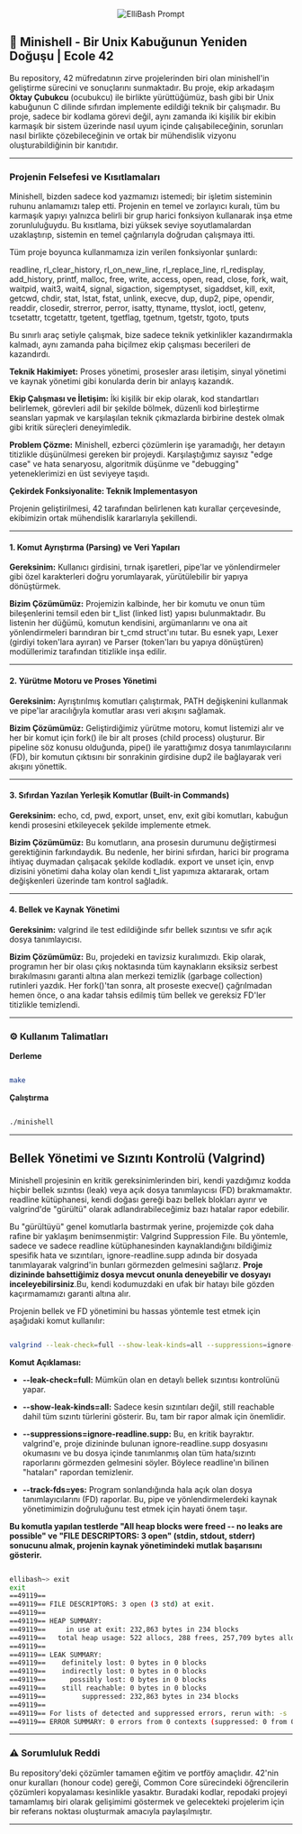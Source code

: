<p align="center">
  <img src="https://img.shields.io/badge/Elli-bash-red?style=for-the-badge&logoColor=white&labelColor=gray" alt="ElliBash Prompt"/>
</p>

## 🤖 Minishell  - Bir Unix Kabuğunun Yeniden Doğuşu | Ecole 42
Bu repository, 42 müfredatının zirve projelerinden biri olan minishell'in geliştirme sürecini ve sonuçlarını sunmaktadır. Bu proje, ekip arkadaşım **Oktay Çubukcu** (ocubukcu) ile birlikte yürüttüğümüz, bash gibi bir Unix kabuğunun C dilinde sıfırdan implemente edildiği teknik bir çalışmadır. Bu proje, sadece bir kodlama görevi değil, aynı zamanda iki kişilik bir ekibin karmaşık bir sistem üzerinde nasıl uyum içinde çalışabileceğinin, sorunları nasıl birlikte çözebileceğinin ve ortak bir mühendislik vizyonu oluşturabildiğinin bir kanıtıdır.

---

### Projenin Felsefesi ve Kısıtlamaları

Minishell, bizden sadece kod yazmamızı istemedi; bir işletim sisteminin ruhunu anlamamızı talep etti. Projenin en temel ve zorlayıcı kuralı, tüm bu karmaşık yapıyı yalnızca belirli bir grup harici fonksiyon kullanarak inşa etme zorunluluğuydu. Bu kısıtlama, bizi yüksek seviye soyutlamalardan uzaklaştırıp, sistemin en temel çağrılarıyla doğrudan çalışmaya itti.

Tüm proje boyunca kullanmamıza izin verilen fonksiyonlar şunlardı:

readline, rl_clear_history, rl_on_new_line, rl_replace_line, rl_redisplay, add_history, printf, malloc, free, write, access, open, read, close, fork, wait, waitpid, wait3, wait4, signal, sigaction, sigemptyset, sigaddset, kill, exit, getcwd, chdir, stat, lstat, fstat, unlink, execve, dup, dup2, pipe, opendir, readdir, closedir, strerror, perror, isatty, ttyname, ttyslot, ioctl, getenv, tcsetattr, tcgetattr, tgetent, tgetflag, tgetnum, tgetstr, tgoto, tputs

Bu sınırlı araç setiyle çalışmak, bize sadece teknik yetkinlikler kazandırmakla kalmadı, aynı zamanda paha biçilmez ekip çalışması becerileri de kazandırdı.

**Teknik Hakimiyet:** Proses yönetimi, prosesler arası iletişim, sinyal yönetimi ve kaynak yönetimi gibi konularda derin bir anlayış kazandık.

**Ekip Çalışması ve İletişim:** İki kişilik bir ekip olarak, kod standartları belirlemek, görevleri adil bir şekilde bölmek, düzenli kod birleştirme seansları yapmak ve karşılaşılan teknik çıkmazlarda birbirine destek olmak gibi kritik süreçleri deneyimledik.

**Problem Çözme:** Minishell, ezberci çözümlerin işe yaramadığı, her detayın titizlikle düşünülmesi gereken bir projeydi. Karşılaştığımız sayısız "edge case" ve hata senaryosu, algoritmik düşünme ve "debugging" yeteneklerimizi en üst seviyeye taşıdı.

**Çekirdek Fonksiyonalite: Teknik Implementasyon**

Projenin geliştirilmesi, 42 tarafından belirlenen katı kurallar çerçevesinde, ekibimizin ortak mühendislik kararlarıyla şekillendi.

---

#### 1. Komut Ayrıştırma (Parsing) ve Veri Yapıları

**Gereksinim:** Kullanıcı girdisini, tırnak işaretleri, pipe'lar ve yönlendirmeler gibi özel karakterleri doğru yorumlayarak, yürütülebilir bir yapıya dönüştürmek.

**Bizim Çözümümüz:** Projemizin kalbinde, her bir komutu ve onun tüm bileşenlerini temsil eden bir t_list (linked list) yapısı bulunmaktadır. Bu listenin her düğümü, komutun kendisini, argümanlarını ve ona ait yönlendirmeleri barındıran bir t_cmd struct'ını tutar. Bu esnek yapı, Lexer (girdiyi token'lara ayıran) ve Parser (token'ları bu yapıya dönüştüren) modüllerimiz tarafından titizlikle inşa edilir.

---

#### 2. Yürütme Motoru ve Proses Yönetimi

**Gereksinim:** Ayrıştırılmış komutları çalıştırmak, PATH değişkenini kullanmak ve pipe'lar aracılığıyla komutlar arası veri akışını sağlamak.

**Bizim Çözümümüz:** Geliştirdiğimiz yürütme motoru, komut listemizi alır ve her bir komut için fork() ile bir alt proses (child process) oluşturur. Bir pipeline söz konusu olduğunda, pipe() ile yarattığımız dosya tanımlayıcılarını (FD), bir komutun çıktısını bir sonrakinin girdisine dup2 ile bağlayarak veri akışını yönettik.

---

#### 3. Sıfırdan Yazılan Yerleşik Komutlar (Built-in Commands)

**Gereksinim:** echo, cd, pwd, export, unset, env, exit gibi komutları, kabuğun kendi prosesini etkileyecek şekilde implemente etmek.

**Bizim Çözümümüz:** Bu komutların, ana prosesin durumunu değiştirmesi gerektiğinin farkındaydık. Bu nedenle, her birini sıfırdan, harici bir programa ihtiyaç duymadan çalışacak şekilde kodladık. export ve unset için, envp dizisini yönetimi daha kolay olan kendi t_list yapımıza aktararak, ortam değişkenleri üzerinde tam kontrol sağladık.

---

#### 4. Bellek ve Kaynak Yönetimi

**Gereksinim:** valgrind ile test edildiğinde sıfır bellek sızıntısı ve sıfır açık dosya tanımlayıcısı.

**Bizim Çözümümüz:** Bu, projedeki en tavizsiz kuralımızdı. Ekip olarak, programın her bir olası çıkış noktasında tüm kaynakların eksiksiz serbest bırakılmasını garanti altına alan merkezi temizlik (garbage collection) rutinleri yazdık. Her fork()'tan sonra, alt proseste execve() çağrılmadan hemen önce, o ana kadar tahsis edilmiş tüm bellek ve gereksiz FD'ler titizlikle temizlendi.

---

### ⚙️ Kullanım Talimatları

**Derleme**
```Bash

make
```
**Çalıştırma**
```Bash

./minishell
```
---

## Bellek Yönetimi ve Sızıntı Kontrolü (Valgrind)

Minishell projesinin en kritik gereksinimlerinden biri, kendi yazdığımız kodda hiçbir bellek sızıntısı (leak) veya açık dosya tanımlayıcısı (FD) bırakmamaktır. readline kütüphanesi, kendi doğası gereği bazı bellek blokları ayırır ve valgrind'de "gürültü" olarak adlandırabileceğimiz bazı hatalar rapor edebilir.

Bu "gürültüyü" genel komutlarla bastırmak yerine, projemizde çok daha rafine bir yaklaşım benimsenmiştir: Valgrind Suppression File. Bu yöntemle, sadece ve sadece readline kütüphanesinden kaynaklandığını bildiğimiz spesifik hata ve sızıntıları, ignore-readline.supp adında bir dosyada tanımlayarak valgrind'in bunları görmezden gelmesini sağlarız. **Proje dizininde bahsettiğimiz dosya mevcut onunla deneyebilir ve dosyayı inceleyebilirsiniz**.Bu, kendi kodumuzdaki en ufak bir hatayı bile gözden kaçırmamamızı garanti altına alır.

Projenin bellek ve FD yönetimini bu hassas yöntemle test etmek için aşağıdaki komut kullanılır:

```Bash

valgrind --leak-check=full --show-leak-kinds=all --suppressions=ignore-readline.supp --track-fds=yes ./minishell
```
**Komut Açıklaması:**

+ **--leak-check=full:** Mümkün olan en detaylı bellek sızıntısı kontrolünü yapar.

+ **--show-leak-kinds=all:** Sadece kesin sızıntıları değil, still reachable dahil tüm sızıntı türlerini gösterir. Bu, tam bir rapor almak için önemlidir.

+ **--suppressions=ignore-readline.supp:** Bu, en kritik bayraktır. valgrind'e, proje dizininde bulunan ignore-readline.supp dosyasını okumasını ve bu dosya içinde tanımlanmış olan tüm hata/sızıntı raporlarını görmezden gelmesini söyler. Böylece readline'ın bilinen "hataları" rapordan temizlenir.

+ **--track-fds=yes:** Program sonlandığında hala açık olan dosya tanımlayıcılarını (FD) raporlar. Bu, pipe ve yönlendirmelerdeki kaynak yönetimimizin doğruluğunu test etmek için hayati önem taşır.

**Bu komutla yapılan testlerde "All heap blocks were freed -- no leaks are possible" ve "FILE DESCRIPTORS: 3 open" (stdin, stdout, stderr) sonucunu almak, projenin kaynak yönetimindeki mutlak başarısını gösterir.**

```bash

ellibash~> exit
exit
==49119== 
==49119== FILE DESCRIPTORS: 3 open (3 std) at exit.
==49119== 
==49119== HEAP SUMMARY:
==49119==     in use at exit: 232,863 bytes in 234 blocks
==49119==   total heap usage: 522 allocs, 288 frees, 257,709 bytes allocated
==49119== 
==49119== LEAK SUMMARY:
==49119==    definitely lost: 0 bytes in 0 blocks
==49119==    indirectly lost: 0 bytes in 0 blocks
==49119==      possibly lost: 0 bytes in 0 blocks
==49119==    still reachable: 0 bytes in 0 blocks
==49119==         suppressed: 232,863 bytes in 234 blocks
==49119== 
==49119== For lists of detected and suppressed errors, rerun with: -s
==49119== ERROR SUMMARY: 0 errors from 0 contexts (suppressed: 0 from 0)
```
---

### ⚠️ Sorumluluk Reddi

Bu repository'deki çözümler tamamen eğitim ve portföy amaçlıdır. 42'nin onur kuralları (honour code) gereği, Common Core sürecindeki öğrencilerin çözümleri kopyalaması kesinlikle yasaktır. Buradaki kodlar, repodaki projeyi tamamlamış biri olarak gelişimimi göstermek ve gelecekteki projelerim için bir referans noktası oluşturmak amacıyla paylaşılmıştır.

---